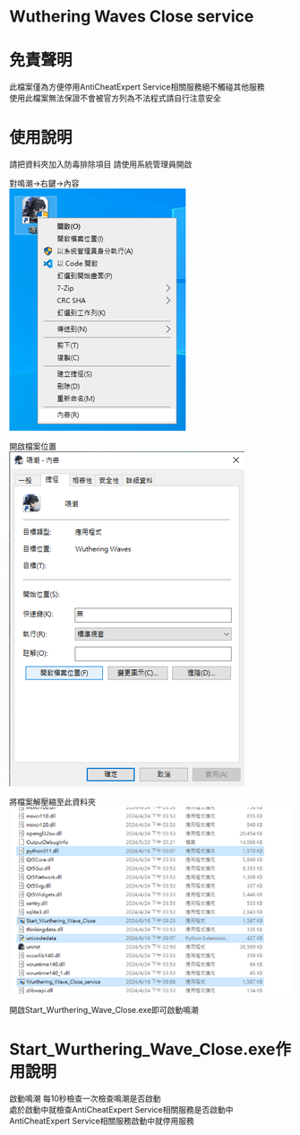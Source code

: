 # Wuthering Waves Close service

# 免責聲明
此檔案僅為方便停用AntiCheatExpert Service相關服務絕不觸碰其他服務  
使用此檔案無法保證不會被官方列為不法程式請自行注意安全

# 使用說明
請把資料夾加入防毒排除項目
請使用系統管理員開啟

對鳴潮->右鍵->內容  
![image](https://github.com/m216884792/Wurthering_Wave_Close_service/blob/main/img/1.png)  

開啟檔案位置  
![image](https://github.com/m216884792/Wurthering_Wave_Close_service/blob/main/img/2.png)  

將檔案解壓縮至此資料夾  
![image](https://github.com/m216884792/Wurthering_Wave_Close_service/blob/main/img/3.png)  

開啟Start_Wurthering_Wave_Close.exe即可啟動鳴潮

# Start_Wurthering_Wave_Close.exe作用說明  
啟動鳴潮
每10秒檢查一次檢查鳴潮是否啟動  
處於啟動中就檢查AntiCheatExpert Service相關服務是否啟動中  
AntiCheatExpert Service相關服務啟動中就停用服務

  
